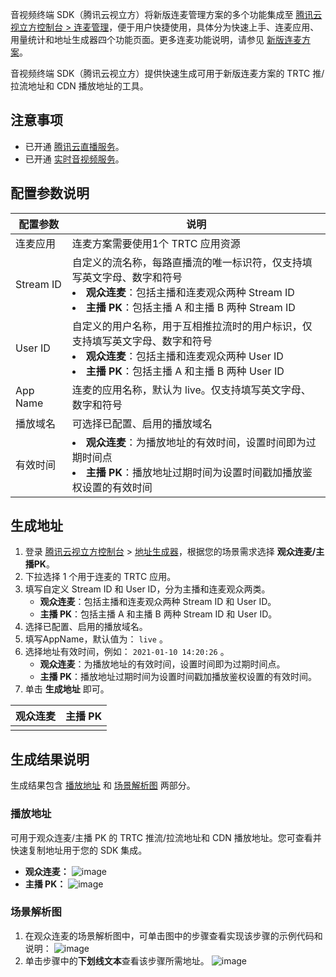 音视频终端 SDK（腾讯云视立方）将新版连麦管理方案的多个功能集成至 [腾讯云视立方控制台 > 连麦管理](https://console.cloud.tencent.com/vcube/micro/start)，便于用户快捷使用，具体分为快速上手、连麦应用、用量统计和地址生成器四个功能页面。更多连麦功能说明，请参见 [新版连麦方案](https://cloud.tencent.com/document/product/1449/68076)。

音视频终端 SDK（腾讯云视立方）提供快速生成可用于新版连麦方案的 TRTC 推/拉流地址和 CDN 播放地址的工具。

## 注意事项
- 已开通 [腾讯云直播服务](https://console.cloud.tencent.com/live)。
- 已开通 [实时音视频服务](https://console.cloud.tencent.com/trtc)。


## 配置参数说明
<table>
<thead>
<tr>
<th width=18%>配置参数</th>
<th>说明</th>
</tr>
</thead>
<tbody><tr>
<td>连麦应用</td>
<td>连麦方案需要使用1个 TRTC 应用资源</td>
</tr>
<tr>
<td>Stream ID</td>
<td>自定义的流名称，每路直播流的唯一标识符，仅支持填写英文字母、数字和符号<li><strong>观众连麦</strong>：包括主播和连麦观众两种 Stream ID</li><li><strong>主播 PK</strong>：包括主播 A 和主播 B 两种  Stream ID</li></td>
</tr>
<tr>
<td>User ID</td>
<td>自定义的用户名称，用于互相推拉流时的用户标识，仅支持填写英文字母、数字和符号<li><strong>观众连麦</strong>：包括主播和连麦观众两种 User ID</li><li><strong>主播 PK</strong>：包括主播 A 和主播 B 两种  User ID</li></td>
</tr>
<tr>
<td>App Name</td>
<td>连麦的应用名称，默认为 live。仅支持填写英文字母、数字和符号</td>
</tr>
<tr>
<td>播放域名</td>
<td>可选择已配置、启用的播放域名</td>
</tr>
<tr>
<td>有效时间</td>
<td><li><strong>观众连麦</strong>：为播放地址的有效时间，设置时间即为过期时间点</li><li><strong>主播 PK</strong>：播放地址过期时间为设置时间戳加播放鉴权设置的有效时间</li></td>
</tr>
</tbody></table>

## 生成地址


1. 登录 [腾讯云视立方控制台](https://console.cloud.tencent.com/vcube) > [地址生成器](https://console.cloud.tencent.com/vcube/micro/address)，根据您的场景需求选择 **观众连麦/主播PK**。
2. 下拉选择 1 个用于连麦的 TRTC 应用。
3. 填写自定义 Stream ID 和 User ID，分为主播和连麦观众两类。
   - **观众连麦**：包括主播和连麦观众两种 Stream ID 和 User ID。
   - **主播 PK**：包括主播 A 和主播 B 两种  Stream ID 和 User ID。
4. 选择已配置、启用的播放域名。
5. 填写AppName，默认值为： `live` 。
6. 选择地址有效时间，例如： `2021-01-10 14:20:26` 。
   - **观众连麦**：为播放地址的有效时间，设置时间即为过期时间点。
   - **主播 PK**：播放地址过期时间为设置时间戳加播放鉴权设置的有效时间。
7. 单击 **生成地址** 即可。
<table>
<thead>
<tr>
<th style="text-align:center">观众连麦</th>
<th style="text-align:center">主播 PK</th>
</tr>
</thead>
<tbody><tr>
<td><img src="https://qcloudimg.tencent-cloud.cn/raw/c6bedad7749e49924f884201035b4460.png" alt=""></td>
<td><img src="https://qcloudimg.tencent-cloud.cn/raw/9b5ca09c90b88891a6f1187b5b194ded.png" alt=""></td>
</tr>
</tbody></table>

## 生成结果说明

生成结果包含 [播放地址](#add) 和 [场景解析图](#pic) 两部分。

[](id:add)
### 播放地址

可用于观众连麦/主播 PK 的 TRTC 推流/拉流地址和 CDN 播放地址。您可查看并快速复制地址用于您的 SDK 集成。
- **观众连麦：**
  ![image](https://qcloudimg.tencent-cloud.cn/raw/0fa07353746986b68b4cf3e1b42f436d.png)
- **主播 PK：**
  ![image](https://qcloudimg.tencent-cloud.cn/raw/5460d8a6f54b806da4d02a164805cfed.png)

[](id:pic)
### 场景解析图
1. 在观众连麦的场景解析图中，可单击图中的步骤查看实现该步骤的示例代码和说明：
![image](https://qcloudimg.tencent-cloud.cn/raw/068d3d9345358b576917042a69c8a9eb.png)
2. 单击步骤中的**下划线文本**查看该步骤所需地址。
![image](https://qcloudimg.tencent-cloud.cn/raw/3d137aca1af4311a2ee9a741cea480ea.png)

